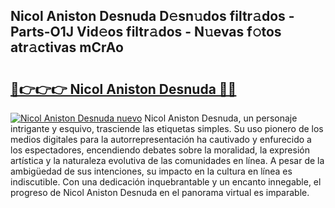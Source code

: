 ## Nicol Aniston Desnuda D𝚎sn𝚞dos filtr𝚊dos - Parts-O1J Vid𝚎os filtr𝚊dos - N𝚞evas f𝚘tos atr𝚊ctivas mCrAo

# <h2><a href="http://mbadplm.tromn.icu/?c=Nicol+Aniston+Desnuda">🔗👉👉👉 Nicol Aniston Desnuda 🔗🔗</a></h2>

[![Nicol Aniston Desnuda nuevo](https://i.imgur.com/pEAQMta.gif)](http://mbadplm.tromn.icu/?c=Nicol+Aniston+Desnuda)
Nicol Aniston Desnuda, un personaje intrigante y esquivo, trasciende las etiquetas simples. Su uso pionero de los medios digitales para la autorrepresentación ha cautivado y enfurecido a los espectadores, encendiendo debates sobre la moralidad, la expresión artística y la naturaleza evolutiva de las comunidades en línea. A pesar de la ambigüedad de sus intenciones, su impacto en la cultura en línea es indiscutible. Con una dedicación inquebrantable y un encanto innegable, el progreso de Nicol Aniston Desnuda en el panorama virtual es imparable.
